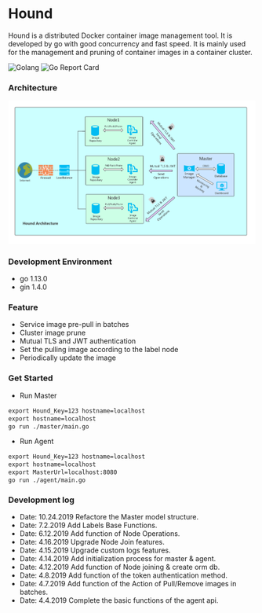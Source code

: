 # Hound
Hound is a distributed Docker container image management tool.
It is developed by go with good concurrency and fast speed.
It is mainly used for the management and pruning of container images in a container cluster.

![Golang](https://img.shields.io/badge/Language%20-go-green)
![Go Report Card](https://goreportcard.com/badge/github.com/NJUPT-ISL/Hound) 


### Architecture

![arch](./images/HoundArchitecture.jpg)

### Development Environment

- go 1.13.0
- gin 1.4.0

### Feature
- Service image pre-pull in batches
- Cluster image prune
- Mutual TLS and JWT authentication
- Set the pulling image according to the label node
- Periodically update the image

### Get Started

- Run Master
```shell
export Hound_Key=123 hostname=localhost 
export hostname=localhost
go run ./master/main.go
```
- Run Agent 
```shell
export Hound_Key=123 hostname=localhost 
export hostname=localhost
export MasterUrl=localhost:8080
go run ./agent/main.go
```

### Development log
- Date: 10.24.2019 Refactore the Master model structure.
- Date: 7.2.2019  Add Labels Base Functions.
- Date: 6.12.2019 Add function of Node Operations.
- Date: 4.16.2019 Upgrade Node Join features.
- Date: 4.15.2019 Upgrade custom logs features.
- Date: 4.14.2019 Add initialization process for master & agent.
- Date: 4.12.2019 Add function of Node joining & create orm db. 
- Date: 4.8.2019  Add function of the token authentication method.
- Date: 4.7.2019  Add function of the Action of Pull/Remove images in batches.
- Date: 4.4.2019  Complete the basic functions of the agent api.
